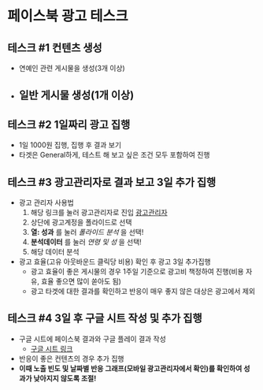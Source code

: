 # 페이스북 광고 테스크

## 테스크 #1 컨텐츠 생성
- 연예인 관련 게시물을 생성(3개 이상)
- 일반 게시물 생성(1개 이상)
	- 

## 테스크 #2 1일짜리 광고 집행
- 1일 1000원 집행, 집행 후 결과 보기
- 타겟은 General하게, 테스트 해 보고 싶은 조건 모두 포함하여 진행

## 테스크 #3 광고관리자로 결과 보고 3일 추가 집행
- 광고 관리자 사용법
	1. 해당 링크를 눌러 광고관리자로 진입 [광고관리자](https://business.facebook.com/ads/manager/account/?act=1385337364841707&nav_source=mega_menu&business_id=1010085575700223)
	2. 상단에 광고계정을 폴라이드로 선택
	3. **열: 성과** 를 눌러 *폴라이드 분석* 을 선택!
	4. **분석데이터** 를 눌러 *연령 및 성* 을 선택!
	5. 해당 데이터 분석
- 광고 효율(고유 아웃바운드 클릭당 비용) 확인 후 광고 3일 추가집행
	- 광고 효율이 좋은 게시물의 경우 1주일 기준으로 광고비 책정하여 진행(비용 자유, 효율 좋으면 많이 쏟아도 됨)
	- 광고 타겟에 대한 결과를 확인하고 반응이 매우 좋지 않은 대상은 광고에서 제외

## 테스크 #4 3일 후 구글 시트 작성 및 추가 집행 
- 구글 시트에 페이스북 결과와 구글 플레이 결과 작성
	- [구글 시트 링크](https://docs.google.com/spreadsheets/d/1Ezt_tg6MPTRvAnedilrZJD3oFy2ALK4O4WYvU6-_75M/edit#gid=1373874746)
- 반응이 좋은 컨텐츠의 경우 추가 집행
- **이때 노출 빈도 및 날짜별 반응 그래프(모바일 광고관리자에서 확인)를 확인하여 성과가 낮아지지 않도록 조절!**
	